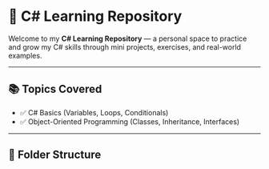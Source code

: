 # 📘 C# Learning Repository

Welcome to my **C# Learning Repository** — a personal space to practice and grow my C# skills through mini projects, exercises, and real-world examples.

---

## 📚 Topics Covered

- ✅ C# Basics (Variables, Loops, Conditionals)
- ✅ Object-Oriented Programming (Classes, Inheritance, Interfaces)

---

## 📁 Folder Structure

